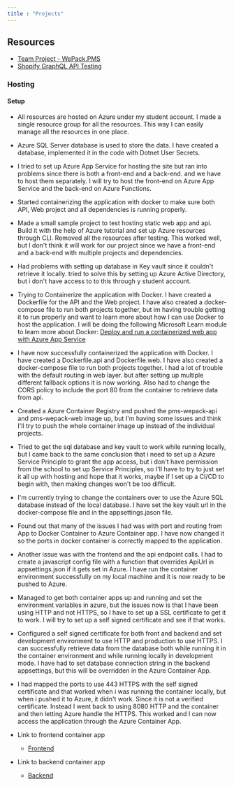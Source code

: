 ```yaml
---
title : "Projects"
---
```


## Resources

- [Team Project - WePack.PMS](https://github.com/DMOoF23-S4-Team2/PMS-WePack)
- [Shopify GraphQL API Testing](ShopifyGraphQL.md)

### Hosting

#### Setup

- All resources are hosted on Azure under my student account. I made a single resource group for all the resources. This way I can easily manage all the resources in one place.

- Azure SQL Server database is used to store the data. I have created a database, implemented it in the code with Dotnet User Secrets.

- I tried to set up Azure App Service for hosting the site but ran into problems since there is both a front-end and a back-end. and we have to host them separately. I will try to host the front-end on Azure App Service and the back-end on Azure Functions.

- Started containerizing the application with docker to make sure both API, Web project and all dependencies is running properly.

- Made a small sample project to test hosting static web app and api. Build it with the help of Azure tutorial and set up Azure resources through CLI. Removed all the resources after testing. This worked well, but I don't think it will work for our project since we have a front-end and a back-end with multiple projects and dependencies.

- Had problems with setting up database in Key vault since it couldn't retrieve it locally. tried to solve this by setting up Azure Active Directory, but i don't have access to to this through y student account.

- Trying to Containerize the application with Docker. I have created a Dockerfile for the API and the Web project. I have also created a docker-compose file to run both projects together, but im having trouble getting it to run properly and want to learn more about how I can use Docker to host the application. I will be doing the following Microsoft Learn module to learn more about Docker: [Deploy and run a containerized web app with Azure App Service](https://learn.microsoft.com/en-us/training/modules/deploy-run-container-app-service/)

- I have now successfully containerized the application with Docker. I have created a Dockerfile.api and Dockerfile.web. I have also created a docker-compose file to run both projects together. I had a lot of trouble with the default routing in web layer. but after setting up multiple different fallback options it is now working. Also had to change the CORS policy to include the port 80 from the container to retrieve data from api.

- Created a Azure Container Registry and pushed the pms-wepack-api and pms-wepack-web image up, but I'm having some issues and think I'll try to push the whole container image up instead of the individual projects.

- Tried to get the sql database and key vault to work while running locally, but I came back to the same conclusion that i need to set up a Azure Service Principle to grant the app access, but i don't have permission from the school to set up Service Principles, so I'll have to try to just set it all up with hosting and hope that it works, maybe if I set up a CI/CD to begin with, then making changes won't be too difficult.

- I'm currently trying to change the containers over to use the Azure SQL database instead of the local database. I have set the key vault url in the docker-compose file and in the appsettings.jason file. 

- Found out that many of the issues I had was with port and routing from App to Docker Container to Azure Container app. I have now changed it so the ports in docker container is correctly mapped to the application.

- Another issue was with the frontend and the api endpoint calls. I had to create a javascript config file with a function that overrides ApiUrl in appsettings.json if it gets set in Azure. I have run the container environment successfully on my local machine and it is now ready to be pushed to Azure.

- Managed to get both container apps up and running and set the environment variables in azure, but the issues now is that I have been using HTTP and not HTTPS, so I have to set up a SSL certificate to get it to work. I will try to set up a self signed certificate and see if that works.

- Configured a self signed certificate for both front and backend and set development environment to use HTTP and production to use HTTPS. I can successfully retrieve data from the database both while running it in the container environment and while running locally in development mode. I have had to set database connection string in the backend appsettings, but this will be overridden in the Azure Container App.

- I had mapped the ports to use 443 HTTPS with the self signed certificate and that worked when i was running the container locally, but when i pushed it to Azure, it didn't work. Since it is not a verified certificate. Instead I went back to using 8080 HTTP and the container and then letting Azure handle the HTTPS. This worked and I can now access the application through the Azure Container App.

- Link to frontend container app
    - [Frontend](https://ca-wepack-web.bluestone-4e633029.swedencentral.azurecontainerapps.io/)

- Link to backend container app
    - [Backend](https://ca-wepack-api.bluestone-4e633029.swedencentral.azurecontainerapps.io/)
